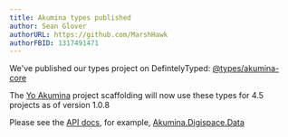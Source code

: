 ```yaml
---
title: Akumina types published
author: Sean Glover
authorURL: https://github.com/MarshHawk
authorFBID: 1317491471
---
```


We've published our types project on DefintelyTyped: [@types/akumina-core](https://github.com/DefinitelyTyped/DefinitelyTyped/tree/master/types/akumina-core)

The [Yo Akumina](https://www.npmjs.com/package/generator-akumina) project scaffolding will now use these types for 4.5 projects as of version 1.0.8

Please see the [API docs](../docs/index), for example, [Akumina.Digispace.Data](../docs/modules/akumina.digispace.data)
